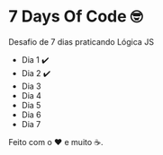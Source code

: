 # 7 Days Of Code :nerd_face:
 Desafio de 7 dias praticando Lógica JS

- Dia 1 :heavy_check_mark:
- Dia 2 :heavy_check_mark:
- Dia 3 
- Dia 4 
- Dia 5 
- Dia 6 
- Dia 7 

Feito com o :heart: e muito :coffee:.
